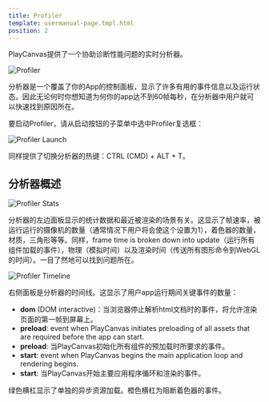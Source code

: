 ```yaml
---
title: Profiler
template: usermanual-page.tmpl.html
position: 2
---
```


PlayCanvas提供了一个协助诊断性能问题的实时分析器。

![Profiler][1]

分析器是一个覆盖了你的App的控制面板，显示了许多有用的事件信息以及运行状态。因此无论何时你想知道为何你的app达不到60帧每秒，在分析器中用户就可以快速找到原因所在。

要启动Profiler，请从启动按钮的子菜单中选中Profiler复选框：

![Profiler Launch][2]

同样提供了切换分析器的热键：CTRL (CMD) + ALT + T。

## 分析器概述

![Profiler Stats][3]

分析器的左边面板显示的统计数据和最近被渲染的场景有关。这显示了帧速率，被运行运行的摄像机的数量（通常情况下用户将会使这个设置为1），着色器的数量，材质，三角形等等。同样，frame time is broken down into update（运行所有组件加载的事件），物理（模拟时间）以及渲染时间（传送所有图形命令到WebGL的时间）。一目了然地可以找到问题所在。

![Profiler Timeline][4]

右侧面板是分析器的时间线。这显示了用户app运行期间关键事件的数量：

* **dom** (DOM interactive)：当浏览器停止解析html文档时的事件，将允许渲染页面的第一帧到屏幕上。
* **preload**: event when PlayCanvas initiates preloading of all assets that are required before the app can start.
* **preload**: 当PlayCanvas初始化所有组件的预加载时所要求的事件。
* **start**: event when PlayCanvas begins the main application loop and rendering begins.
* **start**: 当PlayCanvas开始主要应用程序循环和渲染的事件。

绿色横杠显示了单独的异步资源加载。橙色横杠为阻断着色器的事件。

[1]: /images/user-manual/optimization/profiler/profiler.png
[2]: /images/user-manual/optimization/profiler/profiler_launch.png
[3]: /images/user-manual/optimization/profiler/profiler_stats.png
[4]: /images/user-manual/optimization/profiler/profiler_timeline.png

